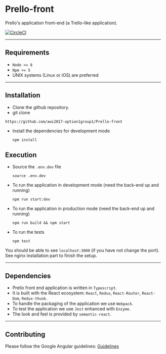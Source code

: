 
# Prello-front

Prello's application front-end (a Trello-like application).

[![CircleCI](https://circleci.com/gh/awi2017-option1group1/Prello-front/tree/master.svg?style=svg)](https://circleci.com/gh/awi2017-option1group1/Prello-front/tree/master)

- - - - - - - - -

## Requirements

- `Node >= 8`
- `Npm >= 5`
- UNIX systems (Linux or iOS) are preferred

- - - - - - - - -

## Installation

-  Clone the github repository. 
-  git clone 

`https://github.com/awi2017-option1group1/Prello-front`


-  Install the dependencies for development mode

    `npm install`

## Execution

- Source the `.env.dev` file

    `source .env.dev`
- To run the application in development mode (need the back-end up and running) 

    `npm run start:dev`

- To run the application in production mode (need the back-end up and running) 

	`npm run build && npm start`

- To run the tests

	`npm test`

You should be able to see `localhost:3000` (if you have not change the port).
See nginx installation part to finish the setup.

- - - - - - - - -

## Dependencies

- Prello front end application is written in `Typescript`.  
- It is built with the React ecosystem: `React`, `Redux`, `React-Router`, `React-Dom`, `Redux-thunk`.  
- To handle the packaging of the application we use `Webpack`.  
- To test the application we use `Jest` enhanced with `Enzyme`.
- The look and feel is provided by `semantic-react`.

- - - - - - - - -

## Contributing

Please follow the Google Angular guidelines: 
[Guidelines](https://github.com/angular/angular.js/blob/master/CONTRIBUTING.md#-git-commit-guidelines)



